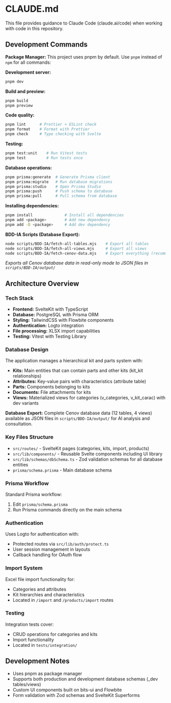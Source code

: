 # CLAUDE.md

This file provides guidance to Claude Code (claude.ai/code) when working with code in this repository.

## Development Commands

**Package Manager:** This project uses pnpm by default. Use `pnpm` instead of `npm` for all commands:

**Development server:**
```bash
pnpm dev
```

**Build and preview:**
```bash
pnpm build
pnpm preview
```

**Code quality:**
```bash
pnpm lint      # Prettier + ESLint check
pnpm format    # Format with Prettier
pnpm check     # Type checking with Svelte
```

**Testing:**
```bash
pnpm test:unit    # Run Vitest tests
pnpm test         # Run tests once
```

**Database operations:**
```bash
pnpm prisma:generate  # Generate Prisma client
pnpm prisma:migrate   # Run database migrations  
pnpm prisma:studio    # Open Prisma Studio
pnpm prisma:push      # Push schema to database
pnpm prisma:pull      # Pull schema from database
```

**Installing dependencies:**
```bash
pnpm install              # Install all dependencies
pnpm add <package>        # Add new dependency
pnpm add -D <package>     # Add dev dependency
```

**BDD-IA Scripts (Database Export):**
```bash
node scripts/BDD-IA/fetch-all-tables.mjs    # Export all tables
node scripts/BDD-IA/fetch-all-views.mjs     # Export all views  
node scripts/BDD-IA/fetch-cenov-data.mjs    # Export everything (recommended)
```
*Exports all Cenov database data in read-only mode to JSON files in `scripts/BDD-IA/output/`*

## Architecture Overview

### Tech Stack
- **Frontend:** SvelteKit with TypeScript
- **Database:** PostgreSQL with Prisma ORM
- **Styling:** TailwindCSS with Flowbite components
- **Authentication:** Logto integration
- **File processing:** XLSX import capabilities
- **Testing:** Vitest with Testing Library

### Database Design
The application manages a hierarchical kit and parts system with:
- **Kits:** Main entities that can contain parts and other kits (kit_kit relationships)
- **Attributes:** Key-value pairs with characteristics (attribute table)
- **Parts:** Components belonging to kits
- **Documents:** File attachments for kits
- **Views:** Materialized views for categories (v_categories, v_kit_carac) with dev variants

**Database Export:** Complete Cenov database data (12 tables, 4 views) available as JSON files in `scripts/BDD-IA/output/` for AI analysis and consultation.

### Key Files Structure
- `src/routes/` - SvelteKit pages (categories, kits, import, products)
- `src/lib/components/` - Reusable Svelte components including UI library
- `src/lib/schemas/dbSchema.ts` - Zod validation schemas for all database entities
- `prisma/schema.prisma` - Main database schema

### Prisma Workflow
Standard Prisma workflow:
1. Edit `prisma/schema.prisma`
2. Run Prisma commands directly on the main schema

### Authentication
Uses Logto for authentication with:
- Protected routes via `src/lib/auth/protect.ts`
- User session management in layouts
- Callback handling for OAuth flow

### Import System
Excel file import functionality for:
- Categories and attributes
- Kit hierarchies and characteristics
- Located in `/import` and `/products/import` routes

### Testing
Integration tests cover:
- CRUD operations for categories and kits
- Import functionality
- Located in `tests/integration/`

## Development Notes

- Uses pnpm as package manager
- Supports both production and development database schemas (_dev tables/views)
- Custom UI components built on bits-ui and Flowbite
- Form validation with Zod schemas and SvelteKit Superforms